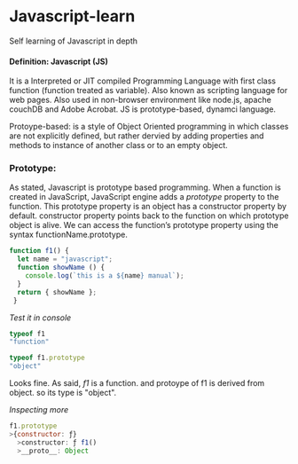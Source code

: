 # Javascript-learn
Self learning of Javascript in depth

#### Definition: Javascript (JS)

It is a Interpreted or JIT compiled Programming Language with first class function (function treated as variable). Also known as scripting language for web pages. Also used in non-browser environment like node.js, apache couchDB and Adobe Acrobat. JS is prototype-based, dynamci language.

Protoype-based: is a style of Object Oriented programming in which classes are not explicitly defined, but rather dervied by adding properties and methods to instance of another class or to an empty object.

### Prototype:

As stated, Javascript is prototype based programming. When a function is created in JavaScript, JavaScript engine adds a *prototype* property to the function. This prototype property is an object has a constructor property by default. constructor property points back to the function on which prototype object is alive. We can access the function’s prototype property using the syntax functionName.prototype. 
```javascript
function f1() {
  let name = "javascript";
  function showName () {
    console.log(`this is a ${name} manual`);
  }
  return { showName };
 }
 ```
 *Test it in console*
 
 ```javascript
 typeof f1
"function"

 typeof f1.prototype
"object"
```
Looks fine. As said, *f1* is a function. and protoype of f1 is derived from object. so its type is "object".

*Inspecting more*

```javascript
f1.prototype
>{constructor: ƒ}
  >constructor: ƒ f1()
  >__proto__: Object
```

